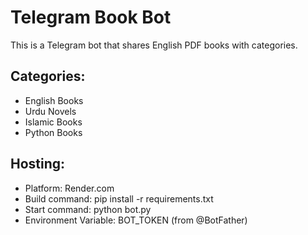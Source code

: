 # Telegram Book Bot

This is a Telegram bot that shares English PDF books with categories.

## Categories:
- English Books
- Urdu Novels
- Islamic Books
- Python Books

## Hosting:
- Platform: Render.com
- Build command: pip install -r requirements.txt
- Start command: python bot.py
- Environment Variable: BOT_TOKEN (from @BotFather)
